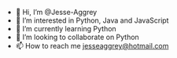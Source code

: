 - 👋 Hi, I’m @Jesse-Aggrey
- 👀 I’m interested in Python, Java and JavaScript 
- 🌱 I’m currently learning Python
- 💞️ I’m looking to collaborate on Python
- 📫 How to reach me jesseaggrey@hotmail.com

<!---
Jesse-Aggrey/Jesse-Aggrey is a ✨ special ✨ repository because its `README.md` (this file) appears on your GitHub profile.
You can click the Preview link to take a look at your changes.
--->
